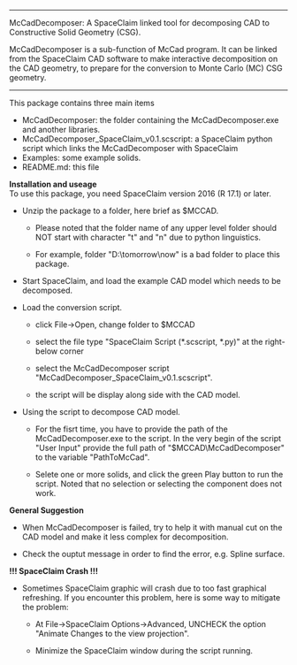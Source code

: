 **************************************************************************************
McCadDecomposer: A SpaceClaim linked tool for decomposing CAD to Constructive Solid Geometry (CSG). 

McCadDecomposer is a sub-function of McCad program. It can be linked from the SpaceClaim CAD software to make interactive decomposition on the CAD geometry, to prepare for the conversion to Monte Carlo (MC) CSG geometry.

**************************************************************************************

This package contains three main items

  * McCadDecomposer: the folder containing the McCadDecomposer.exe and another libraries. 
  * McCadDecomposer_SpaceClaim_v0.1.scscript: a SpaceClaim python script which links the McCadDecomposer with SpaceClaim
  * Examples: some example solids.
  * README.md: this file

********Installation and useage********  
To use this package, you need SpaceClaim version 2016 (R 17.1) or later.

* Unzip the package to a folder, here brief as $MCCAD. 
   * Please noted that the folder name of any upper level folder should NOT start with character "t" and "n" due to python linguistics. 
   
   * For example, folder "D:\tomorrow\now" is a bad folder to place this package. 

* Start SpaceClaim, and load the example CAD model which needs to be decomposed.

* Load the conversion script. 
   * click File->Open, change folder to $MCCAD 
   
   * select the file type "SpaceClaim Script (*.scscript, *.py)" at the right-below corner    
   
   * select the McCadDecomposer script "McCadDecomposer_SpaceClaim_v0.1.scscript". 
   * the script will be display along side with the CAD model.

* Using the script to decompose CAD model.
   * For the fisrt time, you have to provide the path of the McCadDecomposer.exe to the script. In the very begin of the script "User Input" provide the full path of "$MCCAD\McCadDecomposer" to the variable "PathToMcCad". 
   
   * Selete one or more solids, and click the green Play button to run the script. Noted that no selection or selecting the component does not work.

********General Suggestion********    

* When McCadDecomposer is failed, try to help it with manual cut on the CAD model and make it less complex for decomposition.

* Check the ouptut message in order to find the error, e.g. Spline surface. 

********!!! SpaceClaim Crash !!!********  
* Sometimes SpaceClaim graphic will crash due to too fast graphical refreshing. If you encounter this problem, here is some way to mitigate the problem:
   
   * At File->SpaceClaim Options->Advanced, UNCHECK the option "Animate Changes to the view projection".
   
   * Minimize the SpaceClaim window during the script running. 
   

   
